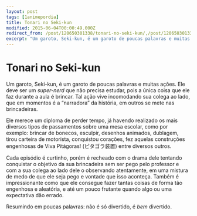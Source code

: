 ```yaml
---
layout: post
tags: [1animepordia]
title: Tonari no Seki-kun
modified: 2015-06-04T00:00:49.000Z
redirect_from: /post/120650301338/tonari-no-seki-kun/,/post/120650301338/
excerpt: "Um garoto, Seki-kun, é um garoto de poucas palavras e muitas ações. Ele deve ser um <i>super-nerd</i> que não precisa estudar, pois a única coisa que ele faz durante a aula é brincar. Tal ação vive incomodando sua colega ao lado, que em momentos é a “narradora” da história, em outros se mete nas brincadeiras."
---
```


Tonari no Seki-kun
==================

Um garoto, Seki-kun, é um garoto de poucas palavras e muitas ações. Ele
deve ser um *super-nerd* que não precisa estudar, pois a única coisa que
ele faz durante a aula é brincar. Tal ação vive incomodando sua colega
ao lado, que em momentos é a “narradora” da história, em outros se mete
nas brincadeiras.

Ele merece um diploma de perder tempo, já havendo realizado os mais
diversos tipos de passamentos sobre uma mesa escolar, como por exemplo:
brincar de bonecos, esculpir, desenhos animados, dublagem, tirou
carteira de motorista, conquistou corações, fez aquelas construções
engenhosas de Viva Pitágoras! (ピタゴラ装置) entre diversos outros.

Cada episódio é curtinho, porém é recheado com o drama dele tentando
conquistar o objetivo da sua brincadeira sem ser pego pelo professor e
com a sua colega ao lado dele o observando atentamente, em uma mistura
de medo de que ele seja pego e vontade que isso aconteça. Também é
impressionante como que ele consegue fazer tantas coisas de forma tão
engenhosa e aleatória, e até um pouco frutante quando algo ou uma
expectativa dão errado.

Resumindo em poucas palavras: não é só divertido, é *bem* divertido.


